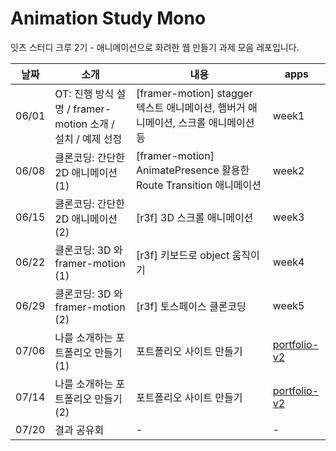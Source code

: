 # Animation Study Mono

잇츠 스터디 크루 2기 - 애니메이션으로 화려한 웹 만들기 과제 모음 레포입니다.

| 날짜  | 소개                                                       | 내용                                                                               | apps                                                 |
| ----- | ---------------------------------------------------------- | ---------------------------------------------------------------------------------- | ---------------------------------------------------- |
| 06/01 | OT: 진행 방식 설명 / framer-motion 소개 / 설치 / 예제 선정 | [framer-motion] stagger 텍스트 애니메이션, 햄버거 애니메이션, 스크롤 애니메이션 등 | week1                                                |
| 06/08 | 클론코딩: 간단한 2D 애니메이션(1)                          | [framer-motion] AnimatePresence 활용한 Route Transition 애니메이션                 | week2                                                |
| 06/15 | 클론코딩: 간단한 2D 애니메이션(2)                          | [r3f] 3D 스크롤 애니메이션                                                         | week3                                                |
| 06/22 | 클론코딩: 3D 와 framer-motion (1)                          | [r3f] 키보드로 object 움직이기                                                     | week4                                                |
| 06/29 | 클론코딩: 3D 와 framer-motion (2)                          | [r3f] 토스페이스 클론코딩                                                          | week5                                                |
| 07/06 | 나를 소개하는 포트폴리오 만들기(1)                         | 포트폴리오 사이트 만들기                                                           | [portfolio-v2](https://github.com/suu3/portfolio-v2) |
| 07/14 | 나를 소개하는 포트폴리오 만들기(2)                         | 포트폴리오 사이트 만들기                                                           | [portfolio-v2](https://github.com/suu3/portfolio-v2) |
| 07/20 | 결과 공유회                                                | -                                                                                  | -                                                    |
